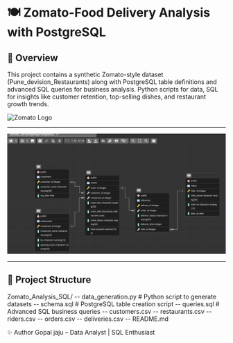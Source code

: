 # 🍽 Zomato-Food Delivery Analysis with PostgreSQL

##  📌 Overview
This project contains a synthetic Zomato-style dataset (Pune_devision_Restaurants) along with PostgreSQL table definitions and advanced SQL queries for business analysis. Python scripts for data, SQL for insights like customer retention, top-selling dishes, and restaurant growth trends.


<img src="https://www.itvoice.in/wp-content/uploads/2025/02/buy-zomato-reviews-india.jpg" alt="Zomato Logo" width="200"/>


---

![ERD](https://github.com/Gopalj25/Zomato_SQL_project/blob/main/Screenshot%202025-08-09%20163730.png)

---
## 📂 Project Structure
Zomato_Analysis_SQL/
-- data_generation.py # Python script to generate datasets
-- schema.sql # PostgreSQL table creation script
-- queries.sql # Advanced SQL business queries
-- customers.csv
-- restaurants.csv
-- riders.csv
-- orders.csv
-- deliveries.csv
-- README.md



✨ Author
Gopal jaju – Data Analyst | SQL Enthusiast


